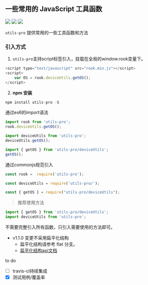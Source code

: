 ## 一些常用的 JavaScript 工具函数

[![](https://img.shields.io/npm/v/utils-pro.svg?style=flat)](https://npmjs.com/package/utils-pro)
[![](https://img.shields.io/npm/dm/utils-pro.svg?style=flat)](https://npmjs.com/package/utils-pro)
[![](https://img.shields.io/bundlephobia/minzip/utils-pro.svg?style=flat)](https://bundlephobia.com/result?p=utils-pro)

`utils-pro` 提供常用的一些工具函数和方法

### 引入方式
1. `utils-pro`支持script标签引入，挂载在全局的window.rook变量下。
```js
<script type="text/javascript" src="rook.min.js"></script>
<script>
    var OS = rook.deviceUtils.getOS();
</script>
```
2. **npm 安装**
```js
npm install utils-pro -S
```

通过es6的import语法
```js
import rook from 'utils-pro';
rook.deviceUtils.getOS();

import deviceUtils from 'utils-pro';
deviceUtils.getOS();

import { getOS } from 'utils-pro/deviceUtils';
getOS();
```

通过commonjs规范引入
```js
const rook =  require('utils-pro');

const deviceUtils = require('utils-pro/');

const { getOS } = require("utils-pro/deviceUtils");
```

> 推荐使用方法
```js
import { getOS } from 'utils-pro/deviceUtils';
import deviceUtils from 'utils-pro';
```

不需要完整引入所有函数，只引入需要使用的方法即可。

- v1.1.0 变更不采用扁平化结构 
    - 扁平化结构请参考 flat 分支。
    - [扁平化结构api文档](https://cosyer.github.io/utils-pro/)

to do

- [ ] travis-ci持续集成
- [x] 测试用例/覆盖率